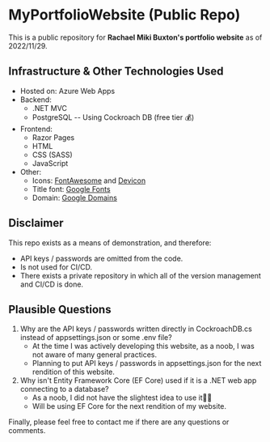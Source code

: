 # MyPortfolioWebsite (Public Repo)

This is a public repository for **Rachael Miki Buxton's portfolio website** as of 2022/11/29.

## Infrastructure & Other Technologies Used
- Hosted on: Azure Web Apps
- Backend:
  - .NET MVC
  - PostgreSQL -- Using Cockroach DB (free tier 💰)
- Frontend:
  - Razor Pages
  - HTML
  - CSS (SASS)
  - JavaScript
- Other:
  - Icons: [FontAwesome]([https://](https://fontawesome.com/)) and [Devicon](https://devicon.dev/)
  - Title font: [Google Fonts](https://fonts.google.com/about)
  - Domain: [Google Domains](https://domains.google/)

## Disclaimer
This repo exists as a means of demonstration, and therefore:
- API keys / passwords are omitted from the code.
- Is not used for CI/CD.
- There exists a private repository in which all of the version management and CI/CD is done.

## Plausible Questions
1. Why are the API keys / passwords written directly in CockroachDB.cs instead of appsettings.json or some .env file?
   - At the time I was actively developing this website, as a noob, I was not aware of many general practices.
   - Planning to put API keys / passwords in appsettings.json for the next rendition of this website.
2. Why isn't Entity Framework Core (EF Core) used if it is a .NET web app connecting to a database?
   - As a noob, I did not have the slightest idea to use it🤦‍♀️
   - Will be using EF Core for the next rendition of my website.

Finally, please feel free to contact me if there are any questions or comments.
